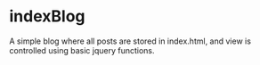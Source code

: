 # indexBlog
A simple blog where all posts are stored in index.html, and view is controlled using basic jquery functions.
